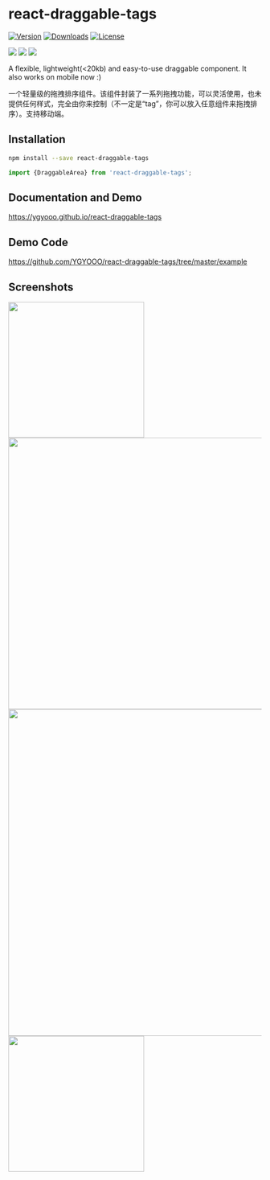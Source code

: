 # react-draggable-tags
[![Version](https://img.shields.io/npm/v/react-draggable-tags?logo=npm&style=flat-square&color=blue)](https://www.npmjs.com/package/react-draggable-tags)
[![Downloads](https://img.shields.io/npm/dm/react-draggable-tags.svg?logo=npm&style=flat-square&color=blue)](https://www.npmjs.com/package/react-draggable-tags)
[![License](https://img.shields.io/github/license/YGYOOO/react-draggable-tags.svg?style=flat-square)](LICENSE)   

[![](https://img.shields.io/github/followers/YGYOOO.svg?label=Follow&style=social)](https://github.com/YGYOOO)
[![](https://img.shields.io/badge/Follow%20@卧槽竟然是YGY的微博--brightgreen.svg?logo=Sina%20Weibo&style=social)](https://weibo.com/u/5352731024)
[![](https://img.shields.io/badge/Follow%20@YGYOOO--brightgreen.svg?logo=Twitter&style=social)](https://twitter.com/YGYOOO)


A flexible, lightweight(<20kb) and easy-to-use draggable component. It also works on mobile now :)    

一个轻量级的拖拽排序组件。该组件封装了一系列拖拽功能，可以灵活使用，也未提供任何样式，完全由你来控制（不一定是“tag”，你可以放入任意组件来拖拽排序）。支持移动端。

## Installation
```sh
npm install --save react-draggable-tags
```

```js
import {DraggableArea} from 'react-draggable-tags';
```

## Documentation and Demo
https://ygyooo.github.io/react-draggable-tags

## Demo Code
https://github.com/YGYOOO/react-draggable-tags/tree/master/example

## Screenshots
<img src="https://github.com/YGYOOO/react-draggable-tags/raw/master/imgs/AddAddDelete.gif" width="270">
<img src="https://github.com/YGYOOO/react-draggable-tags/raw/master/imgs/CrossAreaDrag.gif" width="540">
<img src="https://github.com/YGYOOO/react-draggable-tags/raw/master/imgs/TagsInTags.gif" width="650">
<img src="https://github.com/YGYOOO/react-draggable-tags/raw/master/imgs/DraggableList.gif" width="270">
